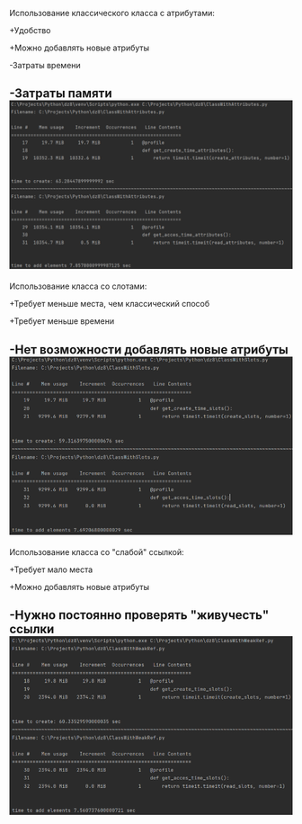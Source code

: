 Использование классического класса с атрибутами:

+Удобство

+Можно добавлять новые атрибуты


-Затраты времени

-Затраты памяти
![img.png](images/img.png)
---
Использование класса со слотами:

+Требует меньше места, чем классический способ

+Требует меньше времени

-Нет возможности добавлять новые атрибуты
![img_1.png](images/img_1.png)
---

Использование класса со "слабой" ссылкой:

+Требует мало места

+Можно добавлять новые атрибуты

-Нужно постоянно проверять "живучесть" ссылки
![img_2.png](images/img_2.png)
---


